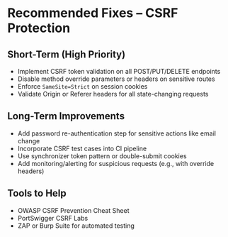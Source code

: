 # Recommended Fixes – CSRF Protection

## Short-Term (High Priority)
- Implement CSRF token validation on all POST/PUT/DELETE endpoints
- Disable method override parameters or headers on sensitive routes
- Enforce `SameSite=Strict` on session cookies
- Validate Origin or Referer headers for all state-changing requests

## Long-Term Improvements
- Add password re-authentication step for sensitive actions like email change
- Incorporate CSRF test cases into CI pipeline
- Use synchronizer token pattern or double-submit cookies
- Add monitoring/alerting for suspicious requests (e.g., with override headers)

## Tools to Help
- OWASP CSRF Prevention Cheat Sheet
- PortSwigger CSRF Labs
- ZAP or Burp Suite for automated testing
